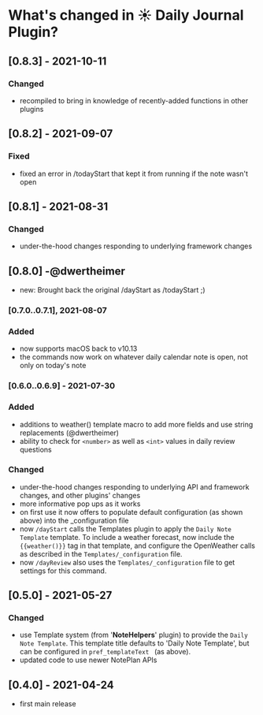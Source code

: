 # What's changed in ☀️ Daily Journal Plugin?

## [0.8.3] - 2021-10-11
### Changed
- recompiled to bring in knowledge of recently-added functions in other plugins

## [0.8.2] - 2021-09-07
### Fixed
- fixed an error in /todayStart that kept it from running if the note wasn't open

## [0.8.1] - 2021-08-31
### Changed
- under-the-hood changes responding to underlying framework changes

## [0.8.0] -@dwertheimer
- new: Brought back the original /dayStart as /todayStart ;) 

### [0.7.0..0.7.1], 2021-08-07
### Added
- now supports macOS back to v10.13
- the commands now work on whatever daily calendar note is open, not only on today's note

### [0.6.0..0.6.9] - 2021-07-30 
### Added
- additions to weather() template macro to add more fields and use string replacements (@dwertheimer)
- ability to check for `<number>` as well as `<int>` values in daily review questions

### Changed
- under-the-hood changes responding to underlying API and framework changes, and other plugins' changes
- more informative pop ups as it works
- on first use it now offers to populate default configuration (as shown above) into the _configuration file
- now `/dayStart` calls the Templates plugin to apply the `Daily Note Template` template. To include a weather forecast, now include the `{{weather()}}` tag in that template, and configure the OpenWeather calls as described in the `Templates/_configuration` file. 
- now `/dayReview` also uses the `Templates/_configuration` file to get settings for this command.

## [0.5.0] - 2021-05-27
### Changed
- use Template system (from '**NoteHelpers**' plugin) to provide the `Daily Note Template`. This template title defaults to 'Daily Note Template', but can be configured in `pref_templateText ` (as above).
- updated code to use newer NotePlan APIs

## [0.4.0] - 2021-04-24
- first main release
